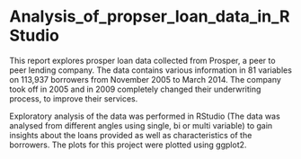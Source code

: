 # Analysis_of_propser_loan_data_in_RStudio

This report explores prosper loan data collected from Prosper, a peer to peer lending company. The data contains various information in 81 variables on 113,937 borrowers from November 2005 to March 2014. The company took off in 2005 and in 2009 completely changed their underwriting process, to improve their services. 

Exploratory analysis of the data was performed in RStudio (The data was analysed from different angles using single, bi or multi variable) to gain insights about the loans provided as well as characteristics of the borrowers. The plots for this project were plotted using ggplot2.
